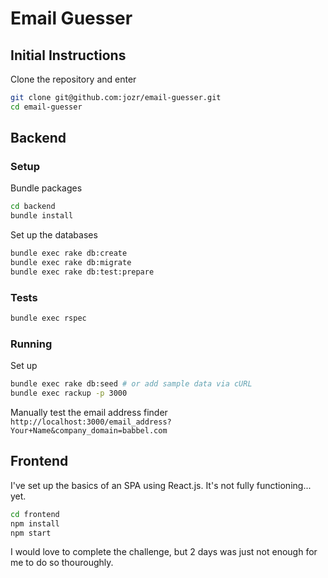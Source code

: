 # Email Guesser

## Initial Instructions
Clone the repository and enter
```bash
git clone git@github.com:jozr/email-guesser.git
cd email-guesser
```

## Backend

### Setup
Bundle packages
```bash
cd backend
bundle install
```

Set up the databases
```bash
bundle exec rake db:create
bundle exec rake db:migrate
bundle exec rake db:test:prepare
```

### Tests
```bash
bundle exec rspec
```

### Running
Set up
```bash
bundle exec rake db:seed # or add sample data via cURL
bundle exec rackup -p 3000
```

Manually test the email address finder
`http://localhost:3000/email_address?Your+Name&company_domain=babbel.com`

## Frontend

I've set up the basics of an SPA using React.js. It's not fully functioning... yet.
```bash
cd frontend
npm install
npm start
```

I would love to complete the challenge, but 2 days was just not enough for me to do so thouroughly.
